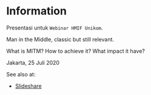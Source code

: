 # Information

Presentasi untuk `Webinar HMIF Unikom`.

Man in the Middle, classic but still relevant.

What is MITM? How to achieve it? What impact it have? 


Jakarta, 25 Juli 2020

See also at:

- [Slideshare](https://www.slideshare.net/xathrya/mitm-tales-of-trust-and-betrayal)